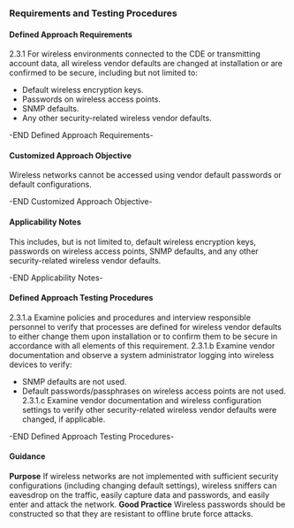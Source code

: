 ### Requirements and Testing Procedures

#### Defined Approach Requirements
2.3.1 For wireless environments connected to the CDE or transmitting account data, all wireless vendor defaults are changed at installation or are confirmed to be secure, including but not limited to:
- Default wireless encryption keys.
- Passwords on wireless access points.
- SNMP defaults.
- Any other security-related wireless vendor defaults.

-END Defined Approach Requirements- 
#### Customized Approach Objective
Wireless networks cannot be accessed using vendor default passwords or default configurations.

-END Customized Approach Objective- 
#### Applicability Notes
This includes, but is not limited to, default wireless encryption keys, passwords on wireless access points, SNMP defaults, and any other security-related wireless vendor defaults.

-END Applicability Notes- 
#### Defined Approach Testing Procedures
2.3.1.a Examine policies and procedures and interview responsible personnel to verify that processes are defined for wireless vendor defaults to either change them upon installation or to confirm them to be secure in accordance with all elements of this requirement.
2.3.1.b Examine vendor documentation and observe a system administrator logging into wireless devices to verify:
- SNMP defaults are not used.
- Default passwords/passphrases on wireless access points are not used.
2.3.1.c Examine vendor documentation and wireless configuration settings to verify other security-related wireless vendor defaults were changed, if applicable.


-END Defined Approach Testing Procedures- 
#### Guidance
**Purpose**
If wireless networks are not implemented with sufficient security configurations (including changing default settings), wireless sniffers can eavesdrop on the traffic, easily capture data and passwords, and easily enter and attack the network.
**Good Practice**
Wireless passwords should be constructed so that they are resistant to offline brute force attacks.